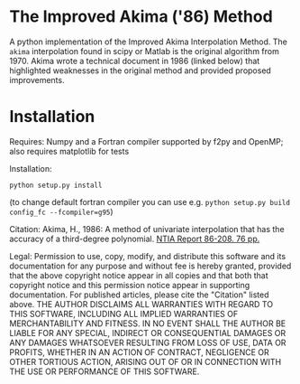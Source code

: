 # The Improved Akima ('86) Method
A python implementation of the Improved Akima Interpolation Method. The `akima` interpolation found in scipy or Matlab is the original algorithm from 1970.
Akima wrote a technical document in 1986 (linked below) that highlighted weaknesses in the original method and provided proposed improvements.

# Installation
Requires: Numpy and a Fortran compiler supported by f2py and OpenMP;
  also requires matplotlib for tests

Installation:

`python setup.py install`

(to change default fortran compiler you can use e.g.
 `python setup.py build config_fc --fcompiler=g95`)

Citation:
Akima, H., 1986: A method of univariate interpolation that has
    the accuracy of a third-degree polynomial. [NTIA Report 86-208. 76 pp.](https://its.ntia.gov/publications/details.aspx?pub=2231)

Legal:
Permission to use, copy, modify, and distribute this software and its
documentation for any purpose and without fee is hereby granted,
provided that the above copyright notice appear in all copies and that
both that copyright notice and this permission notice appear in
supporting documentation. For published articles, please cite the
"Citation" listed above.
THE AUTHOR DISCLAIMS ALL WARRANTIES WITH REGARD TO THIS SOFTWARE,
INCLUDING ALL IMPLIED WARRANTIES OF MERCHANTABILITY AND FITNESS. IN NO
EVENT SHALL THE AUTHOR BE LIABLE FOR ANY SPECIAL, INDIRECT OR
CONSEQUENTIAL DAMAGES OR ANY DAMAGES WHATSOEVER RESULTING FROM LOSS OF
USE, DATA OR PROFITS, WHETHER IN AN ACTION OF CONTRACT, NEGLIGENCE OR
OTHER TORTIOUS ACTION, ARISING OUT OF OR IN CONNECTION WITH THE USE OR
PERFORMANCE OF THIS SOFTWARE.

